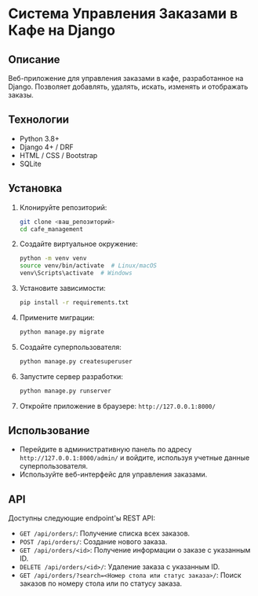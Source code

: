 # Система Управления Заказами в Кафе на Django

## Описание

Веб-приложение для управления заказами в кафе, разработанное на Django.  Позволяет добавлять, удалять, искать, изменять и отображать заказы.

## Технологии

*   Python 3.8+
*   Django 4+ / DRF
*   HTML / CSS / Bootstrap
*   SQLite

## Установка

1.  Клонируйте репозиторий:

    ```bash
    git clone <ваш_репозиторий>
    cd cafe_management
    ```

2.  Создайте виртуальное окружение:

    ```bash
    python -m venv venv
    source venv/bin/activate  # Linux/macOS
    venv\Scripts\activate  # Windows
    ```

3.  Установите зависимости:

    ```bash
    pip install -r requirements.txt
    ```

4.  Примените миграции:

    ```bash
    python manage.py migrate
    ```

5.  Создайте суперпользователя:

    ```bash
    python manage.py createsuperuser
    ```

6.  Запустите сервер разработки:

    ```bash
    python manage.py runserver
    ```

7.  Откройте приложение в браузере: `http://127.0.0.1:8000/`

## Использование

*   Перейдите в административную панель по адресу `http://127.0.0.1:8000/admin/` и войдите, используя учетные данные суперпользователя.
*   Используйте веб-интерфейс для управления заказами.

## API

Доступны следующие endpoint'ы REST API:

*   `GET /api/orders/`:  Получение списка всех заказов.
*   `POST /api/orders/`:  Создание нового заказа.
*   `GET /api/orders/<id>`: Получение информации о заказе с указанным ID.
*   `DELETE /api/orders/<id>/`: Удаление заказа с указанным ID.
*   `GET /api/orders/?search=<Номер стола или статус заказа>/`: Поиск заказов по номеру стола или по статусу заказа.
